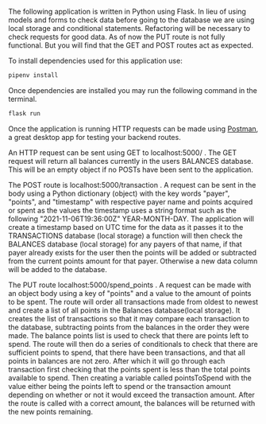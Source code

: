 The following application is written in Python using Flask. In lieu of using models and forms to check data before going to the database we are using local storage and conditional statements. Refactoring will be necessary to check requests for good data. As of now the PUT route is not fully functional. But you will find that the GET and POST routes act as expected.

To install dependencies used for this application use:
```bash
pipenv install
```
Once dependencies are installed you may run the following command in the terminal.
```bash
flask run
```
Once the application is running HTTP requests can be made using [Postman](https://www.postman.com/downloads/),  a great desktop app for testing your backend routes.

An HTTP request can be sent using GET to localhost:5000/ . The GET request will return all balances currently in the users BALANCES database. This will be an empty object if no POSTs have been sent to the application.

The POST route is localhost:5000/transaction . A request can be sent in the body using a Python dictionary (object) with the key words "payer", "points", and "timestamp" with respective payer name and points acquired or spent as the values the timestamp uses a string format such as the following "2021-11-06T19:36:00Z" YEAR-MONTH-DAY. The application will create a timestamp based on UTC time for the data as it passes it to the TRANSACTIONS database (local storage) a function will then check the BALANCES database (local storage) for any payers of that name, if that payer already exists for the user then the points will be added or subtracted from the current points amount for that payer. Otherwise a new data column will be added to the database.

The PUT route localhost:5000/spend_points . A request can be made with an object body using a key of "points" and a value to the amount of points to be spent. The route will order all transactions made from oldest to newest and create a list of all points in the Balances database(local storage). It creates the list of transactions so that it may compare each transaction to the database, subtracting points from the balances in the order they were made. The balance points list is used to check that there are points left to spend. The route will then do a series of conditionals to check that there are sufficient points to spend, that there have been transactions, and that all points in balances are not zero. After which it will go through each transaction first checking that the points spent is less than the total points available to spend. Then creating a variable called pointsToSpend with the value either being the points left to spend or the transaction amount depending on whether or not it would exceed the transaction amount. After the route is called with a correct amount, the balances will be returned with the new points remaining.
